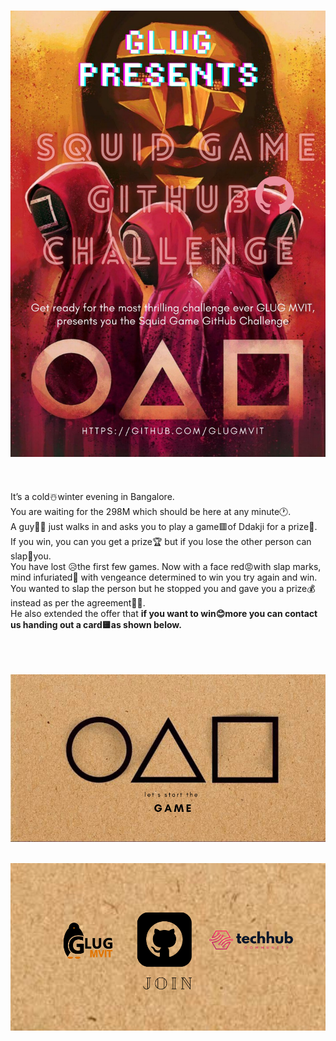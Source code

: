 <br/>![poster](https://github.com/shreyan55/assets/blob/main/WhatsApp%20Image%202022-01-22%20at%2014.02.04.jpeg)<br/>
<br/>
<br/>
<br/>
It’s a cold☃️winter evening in Bangalore.<br/>
You are waiting for the 298M which should be here at any minute🕐.<br/>
A guy👨‍💼 just walks in and asks you to play a game🟥of Ddakji for a prize🎁.<br/>
If you win, you can you get a prize🏆 but if you lose the other person can slap👋you. <br/>
You have lost 😥the first few games. Now with a face red😡with slap marks, mind infuriated🤯 with vengeance determined to win you try again and win.<br/>
You wanted to slap the person but he stopped you and gave you a prize💰instead as per the agreement🤝🏼.<br/>
He also extended the offer that <b> if you want to win😊more you can contact us handing out a card🟨as shown below.</b><br/>
<br/>
<br/>
<br/>


![Challenge card1](https://github.com/shreyan55/assets/blob/main/1.png)
<br/>
<br/>

[![Registration](https://github.com/shreyan55/assets/blob/main/2.png)](https://forms.gle/CpaDHYTSViwzVuxc9)
